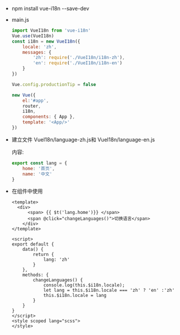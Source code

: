 - npm install vue-i18n --save-dev

- main.js

  ```javascript
  import VueI18n from 'vue-i18n'
  Vue.use(VueI18n)
  const i18n = new VueI18n({
      locale: 'zh',
      messages: {
          'zh': require('./VueI18n/i18n-zh'),
          'en': require('./VueI18n/i18n-en')
      }
  })
  
  Vue.config.productionTip = false
  
  new Vue({
      el:'#app',
      router,
      i18n,
      components: { App },
      template: '<App/>'
  })
  ```

- 建立文件 VueI18n/language-zh.js和 VueI18n/language-en.js

  内容:

  ```javascript
  export const lang = {
      home: '首页',
      name: '中文'
  }
  ```

- 在组件中使用

  ```vue
  <template>
  	<div>
      	<span> {{ $t('lang.home')}} </span> 
   		<span @click="changeLanguages()">切换语言</span>
      </div>
  </template>
  
  <script>
  export default {
      data() {
          return {
              lang: 'zh'
          }
      },
      methods: {
          changeLanguages() {
              console.log(this.$i18n.locale);
              let lang = this.$i18n.locale === 'zh' ? 'en' :'zh'
              this.$i18n.locale = lang
          }
      }
  }    
  </script>
  <style scoped lang="scss">
  </style>
  ```

  